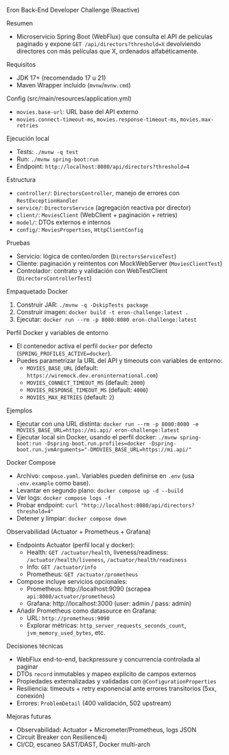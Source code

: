 Eron Back-End Developer Challenge (Reactive)

Resumen
- Microservicio Spring Boot (WebFlux) que consulta el API de películas paginado y expone `GET /api/directors?threshold=X` devolviendo directores con más películas que X, ordenados alfabéticamente.

Requisitos
- JDK 17+ (recomendado 17 u 21)
- Maven Wrapper incluido (`mvnw`/`mvnw.cmd`)

Config (src/main/resources/application.yml)
- `movies.base-url`: URL base del API externo
- `movies.connect-timeout-ms`, `movies.response-timeout-ms`, `movies.max-retries`

Ejecución local
- Tests: `./mvnw -q test`
- Run: `./mvnw spring-boot:run`
- Endpoint: `http://localhost:8080/api/directors?threshold=4`

Estructura
- `controller/`: `DirectorsController`, manejo de errores con `RestExceptionHandler`
- `service/`: `DirectorsService` (agregación reactiva por director)
- `client/`: `MoviesClient` (WebClient + paginación + retries)
- `model/`: DTOs externos e internos
- `config/`: `MoviesProperties`, `HttpClientConfig`

Pruebas
- Servicio: lógica de conteo/orden (`DirectorsServiceTest`)
- Cliente: paginación y reintentos con MockWebServer (`MoviesClientTest`)
- Controlador: contrato y validación con WebTestClient (`DirectorsControllerTest`)

Empaquetado Docker
1) Construir JAR: `./mvnw -q -DskipTests package`
2) Construir imagen: `docker build -t eron-challenge:latest .`
3) Ejecutar: `docker run --rm -p 8080:8080 eron-challenge:latest`

Perfil Docker y variables de entorno
- El contenedor activa el perfil `docker` por defecto (`SPRING_PROFILES_ACTIVE=docker`).
- Puedes parametrizar la URL del API y timeouts con variables de entorno:
  - `MOVIES_BASE_URL` (default: `https://wiremock.dev.eroninternational.com`)
  - `MOVIES_CONNECT_TIMEOUT_MS` (default: `2000`)
  - `MOVIES_RESPONSE_TIMEOUT_MS` (default: `4000`)
  - `MOVIES_MAX_RETRIES` (default: `2`)

Ejemplos
- Ejecutar con una URL distinta:
  `docker run --rm -p 8080:8080 -e MOVIES_BASE_URL=https://mi.api/ eron-challenge:latest`
- Ejecutar local sin Docker, usando el perfil docker:
  `./mvnw spring-boot:run -Dspring-boot.run.profiles=docker -Dspring-boot.run.jvmArguments="-DMOVIES_BASE_URL=https://mi.api/"`

Docker Compose
- Archivo: `compose.yaml`. Variables pueden definirse en `.env` (usa `.env.example` como base).
- Levantar en segundo plano:
  `docker compose up -d --build`
- Ver logs:
  `docker compose logs -f`
- Probar endpoint:
  `curl "http://localhost:8080/api/directors?threshold=4"`
- Detener y limpiar:
  `docker compose down`

Observabilidad (Actuator + Prometheus + Grafana)
- Endpoints Actuator (perfil local y docker):
  - Health: `GET /actuator/health`, liveness/readiness: `/actuator/health/liveness`, `/actuator/health/readiness`
  - Info: `GET /actuator/info`
  - Prometheus: `GET /actuator/prometheus`
- Compose incluye servicios opcionales:
  - Prometheus: http://localhost:9090 (scrapea `api:8080/actuator/prometheus`)
  - Grafana: http://localhost:3000 (user: admin / pass: admin)
- Añadir Prometheus como datasource en Grafana:
  - URL: `http://prometheus:9090`
  - Explorar métricas: `http_server_requests_seconds_count`, `jvm_memory_used_bytes`, etc.


Decisiones técnicas
- WebFlux end-to-end, backpressure y concurrencia controlada al paginar
- DTOs `record` inmutables y mapeo explícito de campos externos
- Propiedades externalizadas y validadas con `@ConfigurationProperties`
- Resiliencia: timeouts + retry exponencial ante errores transitorios (5xx, conexión)
- Errores: `ProblemDetail` (400 validación, 502 upstream)

Mejoras futuras
- Observabilidad: Actuator + Micrometer/Prometheus, logs JSON
- Circuit Breaker con Resilience4j
- CI/CD, escaneo SAST/DAST, Docker multi-arch
